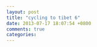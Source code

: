 ```yaml
---
layout: post
title: "cycling to tibet 6"
date: 2013-07-17 18:07:54 +0800
comments: true
categories: 
---
```

